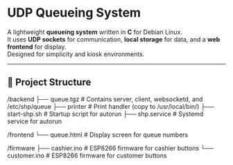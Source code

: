 # UDP Queueing System

A lightweight **queueing system** written in **C** for Debian Linux.  
It uses **UDP sockets** for communication, **local storage** for data, and a **web frontend** for display.  
Designed for simplicity and kiosk environments.

---

## 📂 Project Structure
/backend
├── queue.tgz # Contains server, client, websocketd, and /etc/shp/queue
├── printer # Print handler (copy to /usr/local/bin/)
├── start-shp.sh # Startup script for autorun
├── shp.service # Systemd service for autorun

/frontend
└── queue.html # Display screen for queue numbers

/firmware
├── cashier.ino # ESP8266 firmware for cashier buttons
└── customer.ino # ESP8266 firmware for customer buttons
